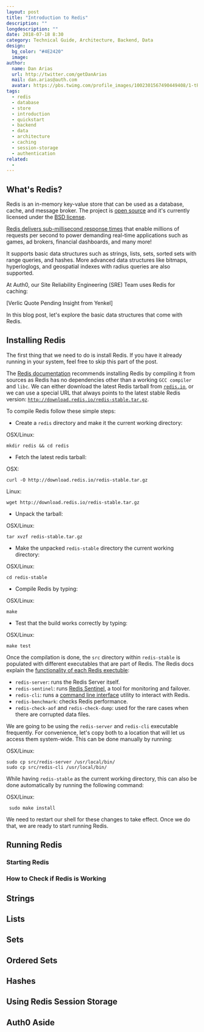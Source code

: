 ```yaml
---
layout: post
title: "Introduction to Redis"
description: ""
longdescription: ""
date: 2018-07-18 8:30
category: Technical Guide, Architecture, Backend, Data
design: 
  bg_color: "#4E2420"
  image: 
author:
  name: Dan Arias
  url: http://twitter.com/getDanArias
  mail: dan.arias@auth.com
  avatar: https://pbs.twimg.com/profile_images/1002301567490449408/1-tPrAG__400x400.jpg
tags: 
  - redis
  - database
  - store
  - introduction
  - quickstart
  - backend
  - data
  - architecture
  - caching
  - session-storage
  - authentication
related:
  - 
---
```


## What's Redis?

Redis is an in-memory key-value store that can be used as a database, cache, and message broker. The project is [open source](https://github.com/antirez/redis) and it's currently licensed under the [BSD license](https://github.com/antirez/redis/blob/unstable/COPYING).

[Redis delivers sub-millisecond response times](https://aws.amazon.com/redis/) that enable millions of requests per second to power demanding real-time applications such as games, ad brokers, financial dashboards, and many more!

It supports basic data structures such as strings, lists, sets, sorted sets with range queries, and hashes. More advanced data structures like bitmaps, hyperloglogs, and geospatial indexes with radius queries are also supported.

At Auth0, our Site Reliability Engineering (SRE) Team uses Redis for caching:

[Verlic Quote Pending Insight from Yenkel]

In this blog post, let's explore the basic data structures that come with Redis.

## Installing Redis

The first thing that we need to do is install Redis. If you have it already running in your system, feel free to skip this part of the post.

The [Redis documentation](https://redis.io/topics/quickstart#installing-redis) recommends installing Redis by compiling it from sources as Redis has no dependencies other than a working `GCC compiler` and `libc`. We can either download the latest Redis tarball from [`redis.io`](https://redis.io/), or we can use a special URL that always points to the latest stable Redis version: [`http://download.redis.io/redis-stable.tar.gz`](http://download.redis.io/redis-stable.tar.gz).

To compile Redis follow these simple steps:

- Create a `redis` directory and make it the current working directory:

OSX/Linux:

```shell
mkdir redis && cd redis
```

- Fetch the latest redis tarball:

OSX:

```shell
curl -O http://download.redis.io/redis-stable.tar.gz
```

Linux:

```shell
wget http://download.redis.io/redis-stable.tar.gz
```

- Unpack the tarball:

OSX/Linux:

```shell
tar xvzf redis-stable.tar.gz
```

- Make the unpacked `redis-stable` directory the current working directory:

OSX/Linux:

```shell
cd redis-stable
```

- Compile Redis by typing:

OSX/Linux:

```shell
make
```

- Test that the build works correctly by typing:

OSX/Linux:

```shell
make test
```

Once the compilation is done, the `src` directory within `redis-stable` is populated with different executables that are part of Redis. The Redis docs explain the [functionality of each Redis exectuble](https://redis.io/topics/quickstart):

- `redis-server`: runs the Redis Server itself.
- `redis-sentinel`: runs [Redis Sentinel](https://redis.io/topics/sentinel), a tool for monitoring and failover.
- `redis-cli`: runs a [command line interface](https://en.wikipedia.org/wiki/Command-line_interface) utility to interact with Redis.
- `redis-benchmark`: checks Redis performance.
- `redis-check-aof` and `redis-check-dump`: used for the rare cases when there are corrupted data files.

We are going to be using the `redis-server` and `redis-cli` executable frequently. For convenience, let's copy both to a location that will let us access them system-wide. This can be done manually by running:

OSX/Linux:

```shell
sudo cp src/redis-server /usr/local/bin/
sudo cp src/redis-cli /usr/local/bin/
```

While having `redis-stable` as the current working directory, this can also be done automatically by running the following command:

OSX/Linux:

```shell
 sudo make install
```

We need to restart our shell for these changes to take effect. Once we do that, we are ready to start running Redis.

## Running Redis

### Starting Redis

### How to Check if Redis is Working

## Strings

## Lists

## Sets

## Ordered Sets

## Hashes

## Using Redis Session Storage

## Auth0 Aside

